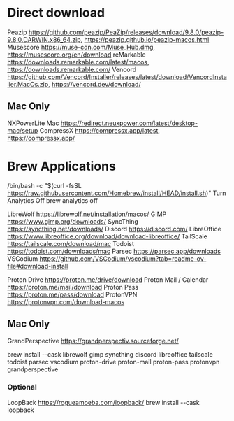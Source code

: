 # Direct download
Peazip https://github.com/peazip/PeaZip/releases/download/9.8.0/peazip-9.8.0.DARWIN.x86_64.zip, https://peazip.github.io/peazip-macos.html
Musescore https://muse-cdn.com/Muse_Hub.dmg, https://musescore.org/en/download
reMarkable https://downloads.remarkable.com/latest/macos, https://downloads.remarkable.com/
Vencord https://github.com/Vencord/Installer/releases/latest/download/VencordInstaller.MacOs.zip, https://vencord.dev/download/

## Mac Only
NXPowerLite Mac https://redirect.neuxpower.com/latest/desktop-mac/setup
CompressX https://compressx.app/latest, https://compressx.app/

# Brew Applications
/bin/bash -c "$(curl -fsSL https://raw.githubusercontent.com/Homebrew/install/HEAD/install.sh)"
Turn Analytics Off
brew analytics off

LibreWolf https://librewolf.net/installation/macos/
GIMP https://www.gimp.org/downloads/
SyncThing https://syncthing.net/downloads/
Discord https://discord.com/
LibreOffice https://www.libreoffice.org/download/download-libreoffice/
TailScale https://tailscale.com/download/mac
Todoist https://todoist.com/downloads/mac
Parsec https://parsec.app/downloads
VSCodium https://github.com/VSCodium/vscodium?tab=readme-ov-file#download-install

Proton Drive https://proton.me/drive/download
Proton Mail / Calendar https://proton.me/mail/download
Proton Pass https://proton.me/pass/download
ProtonVPN https://protonvpn.com/download-macos

## Mac Only
GrandPerspective https://grandperspectiv.sourceforge.net/

brew install --cask librewolf gimp syncthing discord libreoffice tailscale todoist parsec vscodium proton-drive proton-mail proton-pass protonvpn grandperspective

### Optional
LoopBack https://rogueamoeba.com/loopback/
brew install --cask loopback
